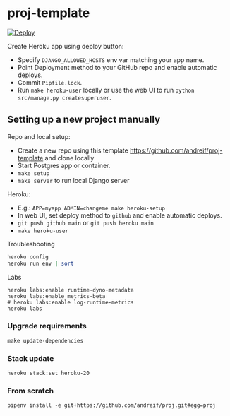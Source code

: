 # proj-template

[![Deploy](https://www.herokucdn.com/deploy/button.svg)](https://heroku.com/deploy?template=https://github.com/andreif/proj-template)

Create Heroku app using deploy button:

- Specify `DJANGO_ALLOWED_HOSTS` env var matching your app name.
- Point Deployment method to your GitHub repo and enable automatic deploys.
- Commit `Pipfile.lock`.
- Run `make heroku-user` locally or use the web UI to run `python src/manage.py createsuperuser`.

## Setting up a new project manually

Repo and local setup:

- Create a new repo using this template https://github.com/andreif/proj-template and clone locally
- Start Postgres app or container.
- `make setup`
- `make server` to run local Django server

Heroku:

- E.g.: `APP=myapp ADMIN=changeme make heroku-setup`
- In web UI, set deploy method to `github` and enable automatic deploys.
- `git push github main` or `git push heroku main`
- `make heroku-user`

Troubleshooting

```sh
heroku config
heroku run env | sort
```

Labs

```
heroku labs:enable runtime-dyno-metadata
heroku labs:enable metrics-beta
# heroku labs:enable log-runtime-metrics
heroku labs
```

### Upgrade requirements

```
make update-dependencies
```

### Stack update

```
heroku stack:set heroku-20
```

### From scratch

```
pipenv install -e git+https://github.com/andreif/proj.git#egg=proj
```
